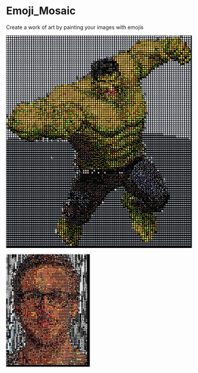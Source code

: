 # Emoji_Mosaic
Create a work of art by painting your images with emojis

![HULK](/screenshots/hulk.jpg)


![RYAN GOSLING](/screenshots/Ryan_gosling.jpg)

